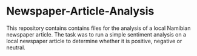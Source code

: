 # Newspaper-Article-Analysis

This repository contains contains files for the analysis of a local Namibian newspaper article.
The task was to run a simple sentiment analysis on a local newspaper article to determine whether it is positive, negative or neutral.

